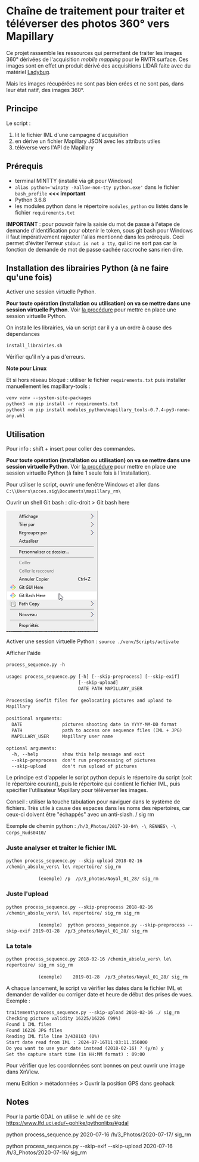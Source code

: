 # Chaîne de traitement pour traiter et téléverser des photos 360° vers Mapillary

Ce projet rassemble les ressources qui permettent de traiter les images 360° dérivées de l'acquisition *mobile mapping* pour le RMTR surface. Ces images sont en effet un produit dérivé des acquisitions LIDAR faite avec du matériel [Ladybug](https://www.flir.fr/products/ladybug5plus/).

Mais les images récupérées ne sont pas bien crées et ne sont pas, dans leur état natif, des images 360°.


## Principe

Le script :
1. lit le fichier IML d'une campagne d'acquisition
2. en dérive un fichier Mapillary JSON avec les attributs utiles
3. téléverse vers l'API de Mapillary


## Prérequis

- terminal MINTTY (installé via git pour Windows)
- `alias python='winpty -Xallow-non-tty python.exe'` dans le fichier `bash_profile` **<<< important**
- Python 3.6.8
- les modules python dans le répertoire `modules_python` ou listés dans le fichier `requirements.txt`


**IMPORTANT** : pour pouvoir faire la saisie du mot de passe à l'étape de demande d'identification pour obtenir le token, sous git bash pour Windows il faut impérativement rajouter l'alias mentionné dans les prérequis. Ceci permet d'éviter l'erreur `stdout is not a tty`, qui ici ne sort pas car la fonction de demande de mot de passe cachée raccroche sans rien dire.




## Installation des librairies Python (à ne faire qu'une fois)

Activer une session virtuelle Python.

**Pour toute opération (installation ou utilisation) on va se mettre dans une session virtuelle Python**. Voir [la procédure](python_venv.md) pour mettre en place une session virtuelle Python.


On installe les librairies, via un script car il y a un ordre à cause des dépendances

	install_librairies.sh

Vérifier qu'il n'y a pas d'erreurs.

**Note pour Linux**

Et si hors réseau bloqué : utiliser le fichier `requirements.txt` puis installer manuellement les mapillary-tools :

```
venv venv --system-site-packages
python3 -m pip install -r requirements.txt
python3 -m pip install modules_python/mapillary_tools-0.7.4-py3-none-any.whl
```


## Utilisation

Pour info : shift + insert pour coller des commandes.

**Pour toute opération (installation ou utilisation) on va se mettre dans une session virtuelle Python**. Voir [la procédure](python_venv.md) pour mettre en place une session virtuelle Python (à faire 1 seule fois à l'installation).


Pour utiliser le script, ouvrir une fenêtre Windows et aller dans `C:\\Users\acces.sig\Documents\mapillary_rm\`

Ouvrir un shell Git bash : clic-droit > Git bash here

![](images/git_bash.png)


Activer une session virtuelle Python : `source ./venv/Scripts/activate`


Afficher l'aide

	process_sequence.py -h

	usage: process_sequence.py [-h] [--skip-preprocess] [--skip-exif]
							   [--skip-upload]
							   DATE PATH MAPILLARY_USER

	Processing Geofit files for geolocating pictures and upload to Mapillary

	positional arguments:
	  DATE               pictures shooting date in YYYY-MM-DD format
	  PATH               path to access one sequence files (IML + JPG)
	  MAPILLARY_USER     Mapillary user name

	optional arguments:
	  -h, --help         show this help message and exit
	  --skip-preprocess  don't run preprocessing of pictures
	  --skip-upload      don't run upload of pictures



Le principe est d'appeler le script python depuis le répertoire du script (soit le répertoire courant), puis le répertoire qui contient le fichier IML, puis spécifier l'utilisateur Mapillary pour téléverser les images.


Conseil : utiliser la touche tabulation pour naviguer dans le système de fichiers. Très utile à cause des espaces dans les noms des répertoires, car ceux-ci doivent être "échappés" avec un anti-slash.
/ sig rm

Exemple de chemin python : `/h/3_Photos/2017-10-04\ -\ RENNES\ -\ Corps_Nuds0410/`



### Juste analyser et traiter le fichier IML

	python process_sequence.py --skip-upload 2018-02-16 /chemin_absolu_vers\ le\ repertoire/ sig_rm
	
				(exemple) /p  /p/3_photos/Noyal_01_28/ sig_rm

### Juste l'upload

	python process_sequence.py --skip-preprocess 2018-02-16 /chemin_absolu_vers\ le\ repertoire/ sig_rm sig_rm

				(exemple)  python process_sequence.py --skip-preprocess --skip-exif 2019-01-28  /p/3_photos/Noyal_01_28/ sig_rm
	
	
### La totale

	python process_sequence.py 2018-02-16 /chemin_absolu_vers\ le\ repertoire/ sig_rm sig_rm

				(exemple)    2019-01-28  /p/3_photos/Noyal_01_28/ sig_rm

A chaque lancement, le script va vérifier les dates dans le fichier IML et demander de valider ou corriger date et heure de début des prises de vues.
Exemple :


	traitement\process_sequence.py --skip-upload 2018-02-16 ./ sig_rm
	Checking picture validity 16225/16226 (99%)
	Found 1 IML files
	Found 16226 JPG files
	Reading IML file line 3/438103 (0%)
	Start date read from IML : 2024-07-16T11:03:11.356000
	Do you want to use your date instead (2018-02-16) ? (y/n) y
	Set the capture start time (in HH:MM format) : 09:00



Pour vérifier que les coordonnées sont bonnes on peut ouvrir une image dans XnView.

menu Edition > métadonnées > Ouvrir la position GPS dans geohack



## Notes

Pour la partie GDAL on utilise le .whl de ce site
https://www.lfd.uci.edu/~gohlke/pythonlibs/#gdal



python process_sequence.py 2020-07-16 /h/3_Photos/2020-07-17/ sig_rm


python process_sequence.py --skip-exif --skip-upload 2020-07-16 /h/3_Photos/2020-07-16/ sig_rm
